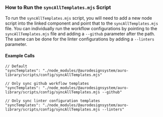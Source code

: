 ### How to Run the `syncAllTemplates.mjs` Script

To run the `syncAllTemplates.mjs` script, you will need to add a new node script into the linked component and point that to the `syncAllTemplates.mjs` file. You can individually run the workflow configurations by pointing to the `syncAllTemplates.mjs` file and adding a `--github` parameter after the path. The same can be done for the linter configurations by adding a `--linters` parameter.

#### Example Calls

```
// Default
"syncTemplates": "./node_modules/@aurodesignsystem/auro-library/scripts/config/syncAllTemplates.mjs"
```

```
// Only sync github workflow templates
"syncTemplates": "./node_modules/@aurodesignsystem/auro-library/scripts/config/syncAllTemplates.mjs --github"
```

```
// Only sync linter configuration templates
"syncTemplates": "./node_modules/@aurodesignsystem/auro-library/scripts/config/syncAllTemplates.mjs --linters"
```
